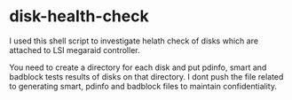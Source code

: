 # disk-health-check
I used this shell script to investigate helath check of disks which are attached to LSI megaraid controller.

You need to create a directory for each disk and put pdinfo, smart and badblock tests results of disks on that directory. 
I dont push the file related to generating smart, pdinfo and badblock files to maintain confidentiality.
